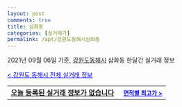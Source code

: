 ```yaml
---
layout: post
comments: true
title: 삼화동
categories: [실거래가]
permalink: /apt/강원도동해시삼화동
---
```


2021년 09월 06일 기준, <a href="/apt/강원도동해시">강원도동해시</a> 삼화동 한달간 실거래 정보

<a style="color: blue;" href="/apt/강원도동해시">< 강원도 동해시 전체 실거래 정보</a>
<!---- start ---->
<table>
  <tr>
    <td colspan="4" style="font-weight: bold;"><a href="/apt/강원도동해시삼화동{name_without_space}">오늘 등록된 실거래 정보가 없습니다</a> &nbsp;&nbsp;&nbsp; <a style="color: blue; font-size: smaller;" href="/apt/강원도동해시삼화동{name_without_space}">면적별 최고가 ></a></td>
  </tr>
    
</table>
<!---- end ---->
    